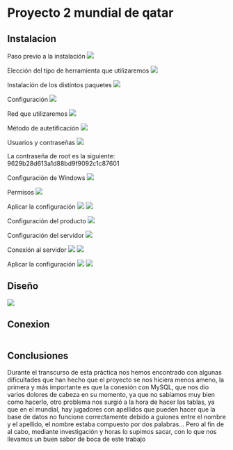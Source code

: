# Proyecto 2 mundial de qatar


## Instalacion

Paso previo a la instalación
![](Fotos/Instalacion(17).png) 

Elección del tipo de herramienta que utilizaremos
![](Fotos/Instalacion(16).png)

Instalación de los distintos paquetes 
![](Fotos/Instalacion(15).png)

Configuración
![](Fotos/Instalacion(14).png)

Red que utilizaremos 
![](Fotos/Instalacion(13).png)

Método de autetificación
![](Fotos/Instalacion(12).png)

Usuarios y contraseñas
![](Fotos/Instalacion(11).png)

La contraseña de root es la siguiente: 9629b28d613a1d88bd9f9092c1c87601

Configuración de Windows
![](Fotos/Instalacion(10).png)

Permisos 
![](Fotos/Instalacion(9).png)

Aplicar la configuración
![](Fotos/Instalacion(8).png)
![](Fotos/Instalacion(7).png)

Configuración del producto
![](Fotos/Instalacion(6).png)

Configuración del servidor
![](Fotos/Instalacion(5).png)

Conexión al servidor
![](Fotos/Instalacion(4).png)
![](Fotos/Instalacion(3).png)

Aplicar la configuración
![](Fotos/Instalacion(2).png)
![](Fotos/Instalacion(1).png)   


## Diseño
![](Fotos/1-diseño.png)


## Conexion 
![]()


## Conclusiones

Durante el transcurso de esta práctica nos hemos encontrado con algunas dificultades que han hecho que el proyecto se nos hiciera menos ameno, la primera y más importante es que la conexión con MySQL, que nos dio varios dolores de cabeza en su momento, ya que no sabíamos muy bien como hacerlo, otro problema nos surgió a la hora de hacer las tablas, ya que en el mundial, hay jugadores con apellidos que pueden hacer que la base de datos no funcione correctamente debido a guiones entre el nombre y el apellido, el nombre estaba compuesto por dos palabras...
Pero al fin de al cabo, mediante investigación y horas lo supimos sacar, con lo que nos llevamos un buen sabor de boca de este trabajo
